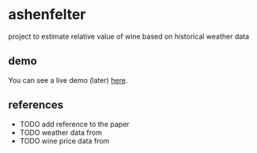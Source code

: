 # ashenfelter

project to estimate relative value of wine based on historical weather data

## demo

You can see a live demo (later) [here](https://ashenfelter.herokuapp.com/).


## references

 * TODO add reference to the paper
 * TODO weather data from
 * TODO wine price data from
 
